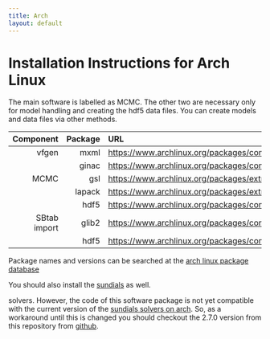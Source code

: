 ```yaml
---
title: Arch
layout: default
---
```


# Installation Instructions for Arch Linux

The main software is labelled as MCMC. The other two are necessary
only for model handling and creating the hdf5 data files. You can
create models and data files via other methods.

|Component|Package|URL|
|--------:|------:|:--|
|vfgen|mxml|https://www.archlinux.org/packages/community/x86_64/mxml/|
||ginac|https://www.archlinux.org/packages/community/x86_64/ginac/|
|MCMC|gsl|https://www.archlinux.org/packages/extra/x86_64/gsl/|
||lapack|https://www.archlinux.org/packages/extra/x86_64/lapack/|
||hdf5|https://www.archlinux.org/packages/community/x86_64/hdf5/|
|SBtab import|glib2|https://www.archlinux.org/packages/core/x86_64/glib2/|
||hdf5|https://www.archlinux.org/packages/community/x86_64/hdf5/|


Package names and versions can be searched at the 
[arch linux package database](https://www.archlinux.org/packages/)

You should also install the [sundials](http://computation.llnl.gov/casc/sundials/download/download.html)
as well.

solvers. However, the code of this software package is not yet
compatible with the current version of the [sundials solvers on
arch](https://aur.archlinux.org/packages/sundials/). So, as a
workaround until this is changed you should checkout the 2.7.0 version
from this repository from [github](https://github.com/LLNL/sundials).


